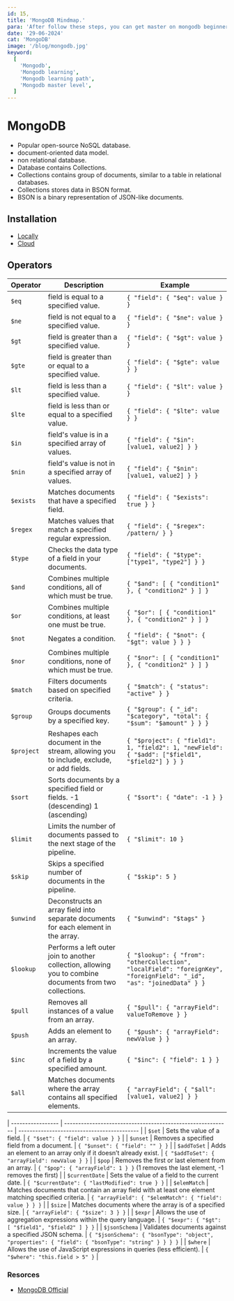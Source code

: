 ```yaml
---
id: 15,
title: 'MongoDB Mindmap.'
para: 'After follow these steps, you can get master on mongodb beginner to master level.'
date: '29-06-2024'
cat: 'MongoDB'
image: '/blog/mongodb.jpg'
keyword:
  [
    'Mongodb',
    'Mongodb learning',
    'Mongodb learning path',
    'Mongodb master level',
  ]
---
```


# MongoDB

- Popular open-source NoSQL database.
- document-oriented data model.
- non relational database.
- Database contains Collections.
- Collections contains group of documents, similar to a table in relational databases.
- Collections stores data in BSON format.
- BSON is a binary representation of JSON-like documents.

## Installation

- [Locally](https://www.mongodb.com/try/download/community)
- [Cloud](https://www.mongodb.com/cloud/atlas/register)

## Operators

| Operator          | Description                                                                                               | Example                                                                                                               |
| ----------------- | --------------------------------------------------------------------------------------------------------- | --------------------------------------------------------------------------------------------------------------------- |
| `$eq`             | field is equal to a specified value.                                                                      | `{ "field": { "$eq": value } }`                                                                                       |
| `$ne`             | field is not equal to a specified value.                                                                  | `{ "field": { "$ne": value } }`                                                                                       |
| `$gt`             | field is greater than a specified value.                                                                  | `{ "field": { "$gt": value } }`                                                                                       |
| `$gte`            | field is greater than or equal to a specified value.                                                      | `{ "field": { "$gte": value } }`                                                                                      |
| `$lt`             | field is less than a specified value.                                                                     | `{ "field": { "$lt": value } }`                                                                                       |
| `$lte`            | field is less than or equal to a specified value.                                                         | `{ "field": { "$lte": value } }`                                                                                      |
| `$in`             | field's value is in a specified array of values.                                                          | `{ "field": { "$in": [value1, value2] } }`                                                                            |
| `$nin`            | field's value is not in a specified array of values.                                                      | `{ "field": { "$nin": [value1, value2] } }`                                                                           |
| `$exists`         | Matches documents that have a specified field.                                                            | `{ "field": { "$exists": true } }`                                                                                    |
| `$regex`          | Matches values that match a specified regular expression.                                                 | `{ "field": { "$regex": /pattern/ } }`                                                                                |
| `$type`           | Checks the data type of a field in your documents.                                                        | `{ "field": { "$type": ["type1", "type2"] } }`                                                                        |
| `$and`            | Combines multiple conditions, all of which must be true.                                                  | `{ "$and": [ { "condition1" }, { "condition2" } ] }`                                                                  |
| `$or`             | Combines multiple conditions, at least one must be true.                                                  | `{ "$or": [ { "condition1" }, { "condition2" } ] }`                                                                   |
| `$not`            | Negates a condition.                                                                                      | `{ "field": { "$not": { "$gt": value } } }`                                                                           |
| `$nor`            | Combines multiple conditions, none of which must be true.                                                 | `{ "$nor": [ { "condition1" }, { "condition2" } ] }`                                                                  |
| `$match`          | Filters documents based on specified criteria.                                                            | `{ "$match": { "status": "active" } }`                                                                                |
| `$group`          | Groups documents by a specified key.                                                                      | `{ "$group": { "_id": "$category", "total": { "$sum": "$amount" } } }`                                                |
| `$project`        | Reshapes each document in the stream, allowing you to include, exclude, or add fields.                    | `{ "$project": { "field1": 1, "field2": 1, "newField": { "$add": ["$field1", "$field2"] } } }`                        |
| `$sort`           | Sorts documents by a specified field or fields. -1 (descending) 1 (ascending)                             | `{ "$sort": { "date": -1 } }`                                                                                         |
| `$limit`          | Limits the number of documents passed to the next stage of the pipeline.                                  | `{ "$limit": 10 }`                                                                                                    |
| `$skip`           | Skips a specified number of documents in the pipeline.                                                    | `{ "$skip": 5 }`                                                                                                      |
| `$unwind`         | Deconstructs an array field into separate documents for each element in the array.                        | `{ "$unwind": "$tags" }`                                                                                              |
| `$lookup`         | Performs a left outer join to another collection, allowing you to combine documents from two collections. | `{ "$lookup": { "from": "otherCollection", "localField": "foreignKey", "foreignField": "_id", "as": "joinedData" } }` |
| `$pull`           | Removes all instances of a value from an array.                                                           | `{ "$pull": { "arrayField": valueToRemove } }`                                                                        |
| `$push`           | Adds an element to an array.                                                                              | `{ "$push": { "arrayField": newValue } }`                                                                             |
| `$inc`            | Increments the value of a field by a specified amount.                                                    | `{ "$inc": { "field": 1 } }`                                                                                          |
| `$all`            | Matches documents where the array contains all specified elements.                                        | `{ "arrayField": { "$all": [value1, value2] } }`                                                                      |

| ----------------- | -----------------------------------------------------------                                               | -------------------------------------------                                                                           |
| `$set`            | Sets the value of a field.                                                                                | `{ "$set": { "field": value } }`                                                                                      |
| `$unset`          | Removes a specified field from a document.                                                                | `{ "$unset": { "field": "" } }`                                                                                       |
| `$addToSet`       | Adds an element to an array only if it doesn’t already exist.                                             | `{ "$addToSet": { "arrayField": newValue } }`                                                                         |
| `$pop`            | Removes the first or last element from an array.                                                          | `{ "$pop": { "arrayField": 1 } }` (1 removes the last element, -1 removes the first)                                  |
| `$currentDate`    | Sets the value of a field to the current date.                                                            | `{ "$currentDate": { "lastModified": true } }`                                                                        |
| `$elemMatch`      | Matches documents that contain an array field with at least one element matching specified criteria.      | `{ "arrayField": { "$elemMatch": { "field": value } } }`                                                              |
| `$size`           | Matches documents where the array is of a specified size.                                                 | `{ "arrayField": { "$size": 3 } }`                                                                                    |
| `$expr`           | Allows the use of aggregation expressions within the query language.                                      | `{ "$expr": { "$gt": [ "$field1", "$field2" ] } }`                                                                    |
| `$jsonSchema`     | Validates documents against a specified JSON schema.                                                      | `{ "$jsonSchema": { "bsonType": "object", "properties": { "field": { "bsonType": "string" } } } }`                    |
| `$where`          | Allows the use of JavaScript expressions in queries (less efficient).                                     | `{ "$where": "this.field > 5" }`                                                                                      |

### Resorces

- [MongoDB Official](https://www.mongodb.com/docs/drivers/)
